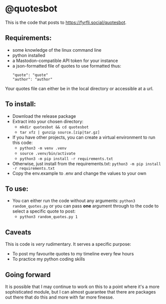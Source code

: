 # @quotesbot

This is the code that posts to https://fyrfli.social/quotesbot.

## Requirements:
- some knowledge of the linux command line
- python installed
- a Mastodon-compatible API token for your instance
- a json-formatted file of quotes to use formatted thus:
    ```
    "quote": "quote"
    "author": "author"
    ```
Your quotes file can either be in the local directory or accessible at a url.

## To install:

- Download the release package
- Extract into your chosen directory:
    - `mkdir quotesbot && cd quotesbot`
    - `tar xfz | gunzip source.[zip|tar.gz]`
- If you have other projects, you can create a virtual environment to run this code:
    - `python3 -m venv .venv` 
    - `source .venv/bin/activate`
    - `python3 -m pip install -r requirements.txt`
- Otherwise, just install from the requirements.txt: `python3 -m pip install -r requirements.txt`
- Copy the env.example to .env and change the values to your own

## To use:
- You can either run the code without any arguments: `python3 random_quotes.py` or you can pass **one** argument through to the code to select a specific quote to post:
    - `python3 random_quotes.py 1`

## Caveats
This is code is *very* rudimentary. It serves a specific purpose:
- To post my favourite quotes to my timeline every few hours
- To practice my python coding skills

## Going forward
It is possible that I may continue to work on this to a point where it's a more sophisticated module, but I can almost guarantee that there are packages out there that do this and more with far more finesse. 
